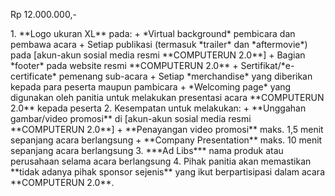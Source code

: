 <p class="h2 text-center fw-bold">Rp 12.000.000,-</p>
1. **Logo ukuran XL** pada:
   + *Virtual background* pembicara dan pembawa acara
   + Setiap publikasi (termasuk *trailer* dan *aftermovie*) pada [akun-akun sosial media resmi **COMPUTERUN 2.0**]
   + Bagian *footer* pada website resmi **COMPUTERUN 2.0**
   + Sertifikat/*e-certificate* pemenang sub-acara
   + Setiap *merchandise* yang diberikan kepada para peserta maupun pambicara
   + *Welcoming page* yang digunakan oleh panitia untuk melakukan presentasi acara **COMPUTERUN 2.0** kepada peserta
2. Kesempatan untuk melakukan:
   + **Unggahan gambar/video promosi** di [akun-akun sosial media resmi **COMPUTERUN 2.0**]
   + **Penayangan video promosi** maks. 1,5 menit sepanjang acara berlangsung
   + **Company Presentation** maks. 10 menit sepanjang acara berlangsung
3. ***Ad Libs*** nama produk atau perusahaan selama acara berlangsung
4. Pihak panitia akan memastikan **tidak adanya pihak sponsor sejenis** yang ikut berpartisipasi dalam acara **COMPUTERUN 2.0**.

[akun-akun sosial media resmi **COMPUTERUN 2.0**]: https://linktr.ee/computerun
